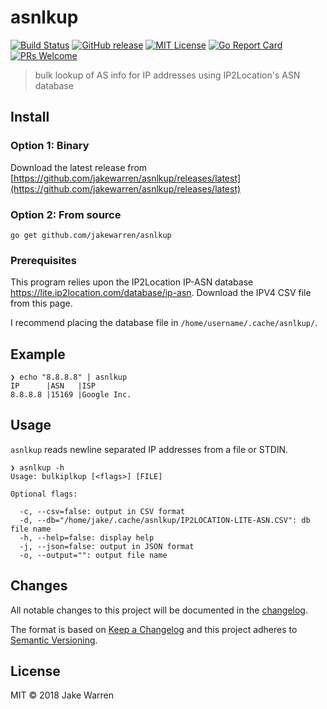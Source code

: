 # asnlkup
[![Build Status](https://travis-ci.org/jakewarren/asnlkup.svg?branch=master)](https://travis-ci.org/jakewarren/asnlkup/)
[![GitHub release](http://img.shields.io/github/release/jakewarren/asnlkup.svg?style=flat-square)](https://github.com/jakewarren/asnlkup/releases])
[![MIT License](http://img.shields.io/badge/license-MIT-blue.svg?style=flat-square)](https://github.com/jakewarren/asnlkup/blob/master/LICENSE)
[![Go Report Card](https://goreportcard.com/badge/github.com/jakewarren/asnlkup)](https://goreportcard.com/report/github.com/jakewarren/asnlkup)
[![PRs Welcome](https://img.shields.io/badge/PRs-welcome-brightgreen.svg?style=shields)](http://makeapullrequest.com)
> bulk lookup of AS info for IP addresses using IP2Location's ASN database

## Install
### Option 1: Binary

Download the latest release from [https://github.com/jakewarren/asnlkup/releases/latest](https://github.com/jakewarren/asnlkup/releases/latest)

### Option 2: From source

```
go get github.com/jakewarren/asnlkup
```

### Prerequisites

This program relies upon the IP2Location IP-ASN database https://lite.ip2location.com/database/ip-asn. Download the IPV4 CSV file from this page.

I recommend placing the database file in `/home/username/.cache/asnlkup/`.

## Example

```
❯ echo "8.8.8.8" | asnlkup 
IP      |ASN   |ISP
8.8.8.8 |15169 |Google Inc.
```

## Usage

`asnlkup` reads newline separated IP addresses from a file or STDIN.

```
❯ asnlkup -h
Usage: bulkiplkup [<flags>] [FILE]

Optional flags:

  -c, --csv=false: output in CSV format
  -d, --db="/home/jake/.cache/asnlkup/IP2LOCATION-LITE-ASN.CSV": db file name
  -h, --help=false: display help
  -j, --json=false: output in JSON format
  -o, --output="": output file name
```
## Changes

All notable changes to this project will be documented in the [changelog].

The format is based on [Keep a Changelog](http://keepachangelog.com/) and this project adheres to [Semantic Versioning](http://semver.org/).

## License

MIT © 2018 Jake Warren

[changelog]: https://github.com/jakewarren/asnlkup/blob/master/CHANGELOG.md
